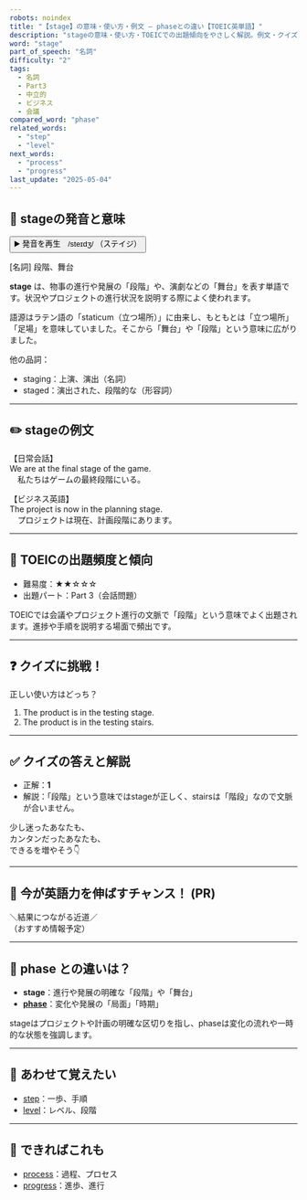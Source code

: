 ```yaml
---
robots: noindex
title: "【stage】の意味・使い方・例文 ― phaseとの違い【TOEIC英単語】"
description: "stageの意味・使い方・TOEICでの出題傾向をやさしく解説。例文・クイズ付きでphaseとの違いもわかりやすく学べます。"
word: "stage"
part_of_speech: "名詞"
difficulty: "2"
tags:
  - 名詞
  - Part3
  - 中立的
  - ビジネス
  - 会議
compared_word: "phase"
related_words:
  - "step"
  - "level"
next_words:
  - "process"
  - "progress"
last_update: "2025-05-04"
---
```


## 🔰 stageの発音と意味

<button class="play-audio" onclick="playTTS('stage')">
  <span class="play-audio-main">
    ▶️ 発音を再生　/steɪdʒ/
  </span>
  <span class="play-audio-sub">
    （ステイジ）
  </span>
</button>

[名詞] 段階、舞台

**stage** は、物事の進行や発展の「段階」や、演劇などの「舞台」を表す単語です。状況やプロジェクトの進行状況を説明する際によく使われます。

語源はラテン語の「staticum（立つ場所）」に由来し、もともとは「立つ場所」「足場」を意味していました。そこから「舞台」や「段階」という意味に広がりました。

他の品詞：  
- staging：上演、演出（名詞）
- staged：演出された、段階的な（形容詞）

---

## ✏️ stageの例文

【日常会話】  
We are at the final stage of the game.  
　私たちはゲームの最終段階にいる。

【ビジネス英語】  
The project is now in the planning stage.  
　プロジェクトは現在、計画段階にあります。

---

## 🎯 TOEICの出題頻度と傾向

- 難易度：★★☆☆☆
- 出題パート：Part 3（会話問題）

TOEICでは会議やプロジェクト進行の文脈で「段階」という意味でよく出題されます。進捗や手順を説明する場面で頻出です。

---

## ❓ クイズに挑戦！

正しい使い方はどっち？

1. The product is in the testing stage.  
2. The product is in the testing stairs.

---

## ✅ クイズの答えと解説

- 正解：**1**
- 解説：「段階」という意味ではstageが正しく、stairsは「階段」なので文脈が合いません。

少し迷ったあなたも、  
カンタンだったあなたも、  
できるを増やそう👇️

---

## 🚀 今が英語力を伸ばすチャンス！ (PR)

<div class="info-center">
＼結果につながる近道／<br>  
（おすすめ情報予定）
</div>

---

## 🤔  phase との違いは？

- **stage**：進行や発展の明確な「段階」や「舞台」
- **[phase](/word/phase)**：変化や発展の「局面」「時期」

stageはプロジェクトや計画の明確な区切りを指し、phaseは変化の流れや一時的な状態を強調します。

---

## 🧩 あわせて覚えたい

- [step](/word/step)：一歩、手順
- [level](/word/level)：レベル、段階

---

## 📖 できればこれも

- [process](/word/process)：過程、プロセス
- [progress](/word/progress)：進歩、進行

<!-- cvid: aid24_bid32 -->
